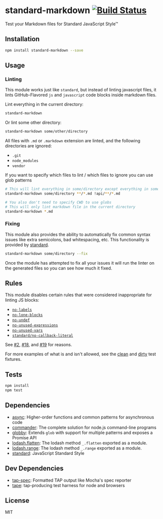 # standard-markdown [![Build Status](https://travis-ci.org/zeke/standard-markdown.svg?branch=master)](https://travis-ci.org/zeke/standard-markdown)

Test your Markdown files for Standard JavaScript Style™

## Installation

```sh
npm install standard-markdown --save
```

## Usage
### Linting

This module works just like `standard`, but instead of linting javascript files, it lints GitHub-Flavored `js` and `javascript` code blocks inside markdown files.

Lint everything in the current directory:

```sh
standard-markdown
```

Or lint some other directory:

```sh
standard-markdown some/other/directory
```

All files with `.md` or `.markdown` extension are linted, and the following directories are ignored:

- `.git`
- `node_modules`
- `vendor`

If you want to specify which files to lint / which files to ignore you can use glob patterns

```sh
# This will lint everything in some/directory except everything in some/directory/api
standard-markdown some/directory **/*.md !api/**/*.md

# You also don't need to specify CWD to use globs
# This will only lint markdown file in the current directory
standard-markdown *.md
```

### Fixing

This module also provides the ability to automatically fix common syntax issues like extra semicolons, bad whitespacing, etc.
This functionality is provided by [standard](https://github.com/feross/standard#is-there-an-automatic-formatter).

```sh
standard-markdown some/directory --fix
```

Once the module has attempted to fix all your issues it will run the linter on the generated files so you can see how much it fixed.

## Rules

This module disables certain rules that were considered inappropriate for linting JS blocks:

* [`no-labels`](http://eslint.org/docs/rules/no-labels)
* [`no-lone-blocks`](http://eslint.org/docs/rules/no-lone-blocks)
* [`no-undef`](http://eslint.org/docs/rules/no-undef)
* [`no-unused-expressions`](http://eslint.org/docs/rules/no-unused-expressions)
* [`no-unused-vars`](http://eslint.org/docs/rules/no-unused-vars)
* [`standard/no-callback-literal`](http://eslint.org/docs/rules/standard/no-callback-literal)

See 
[#2](https://github.com/zeke/standard-markdown/issues/2),
[#18](https://github.com/zeke/standard-markdown/issues/18), and 
[#19](https://github.com/zeke/standard-markdown/issues/19)
for reasons.

For more examples of what is and isn't allowed, see the
[clean](/tests/fixtures/clean.md) and
[dirty](/tests/fixtures/dirty.md) test fixtures.

## Tests

```sh
npm install
npm test
```

## Dependencies

- [async](https://github.com/caolan/async): Higher-order functions and common patterns for asynchronous code
- [commander](https://github.com/tj/commander.js): The complete solution for node.js command-line programs
- [globby](https://github.com/sindresorhus/globby): Extends `glob` with support for multiple patterns and exposes a Promise API
- [lodash.flatten](https://github.com/lodash/lodash): The lodash method `_.flatten` exported as a module.
- [lodash.range](https://github.com/lodash/lodash): The lodash method `_.range` exported as a module.
- [standard](https://github.com/feross/standard): JavaScript Standard Style

## Dev Dependencies

- [tap-spec](https://github.com/scottcorgan/tap-spec): Formatted TAP output like Mocha&#39;s spec reporter
- [tape](https://github.com/substack/tape): tap-producing test harness for node and browsers


## License

MIT
